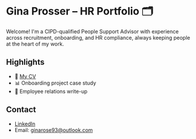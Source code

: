 # Gina Prosser – HR Portfolio 🗂️

Welcome! I'm a CIPD-qualified People Support Advisor with experience across recruitment, onboarding, and HR compliance, always keeping people at the heart of my work.

## Highlights
- 📄 [My CV](cv-gina-rose.pdf)
- 📊 Onboarding project case study
- 🤝 Employee relations write-up

## Contact
- [LinkedIn](https://www.linkedin.com/in/ginaroseprosser)
- Email: ginarose93@outlook.com
